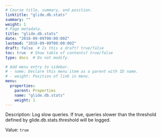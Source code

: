 ```yaml
---
# Course title, summary, and position.
linktitle: "glide.db.stats"
summary: ""
weight: 1
# Page metadata.
title: "glide.db.stats"
date: "2018-09-09T00:00:00Z"
lastmod: "2018-09-09T00:00:00Z"
draft: false  # Is this a draft? true/false
toc: true  # Show table of contents? true/false
type: docs  # Do not modify.

# Add menu entry to sidebar.
# - name: Declare this menu item as a parent with ID name.
# - weight: Position of link in menu.
menu:
  properties:
    parent: Properties
    name: "glide.db.stats"
    weight: 1
---
```


Description: Log slow queries. If true, queries slower than the threshold defined by glide.db.stats.threshold will be logged.


Value: `true`
